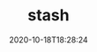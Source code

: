 ---
date: '2020-10-18T18:28:24'
draft: false
metadata:
  description: 🛅 Backup your Kubernetes Stateful Applications
  homepage: https://stash.run
  name: stash
  owner:
    github_url: https://github.com/stashed
    login: stashed
    name: Stash by AppsCode
    url: https://stash.run
  url: https://github.com/stashed/stash
tags:
- k8s
title: stash
type: tool
---